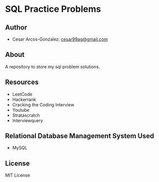 # SQL Practice Problems

## Author
- Cesar Arcos-Gonzalez: cesar99ag@gmail.com
## About
A repository to store my sql problem solutions.
## Resources
- LeetCode
- Hackerrank
- Cracking the Coding Interview
- Youtube
- Stratascratch
- Interviewquery
## Relational Database Management System Used
- MySQL

## License 
MIT License
